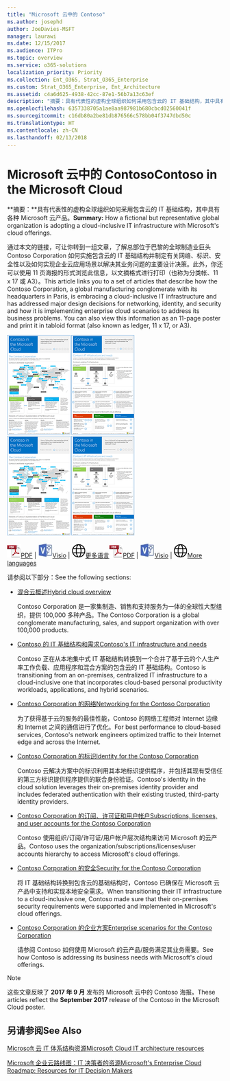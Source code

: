 ```yaml
---
title: "Microsoft 云中的 Contoso"
ms.author: josephd
author: JoeDavies-MSFT
manager: laurawi
ms.date: 12/15/2017
ms.audience: ITPro
ms.topic: overview
ms.service: o365-solutions
localization_priority: Priority
ms.collection: Ent_O365, Strat_O365_Enterprise
ms.custom: Strat_O365_Enterprise, Ent_Architecture
ms.assetid: c4a6d625-4938-42cc-87e1-56b7a13c63ef
description: "摘要：具有代表性的虚构全球组织如何采用包含云的 IT 基础结构，其中具有各种 Microsoft 云产品。"
ms.openlocfilehash: 6357338705a1ae8aa987981b680cbcd02560041f
ms.sourcegitcommit: c16db80a2be81db876566c578bb04f3747dbd50c
ms.translationtype: HT
ms.contentlocale: zh-CN
ms.lasthandoff: 02/13/2018
---
```

# <a name="contoso-in-the-microsoft-cloud"></a><span data-ttu-id="6ba36-103">Microsoft 云中的 Contoso</span><span class="sxs-lookup"><span data-stu-id="6ba36-103">Contoso in the Microsoft Cloud</span></span>

 <span data-ttu-id="6ba36-104">**摘要：**具有代表性的虚构全球组织如何采用包含云的 IT 基础结构，其中具有各种 Microsoft 云产品。</span><span class="sxs-lookup"><span data-stu-id="6ba36-104">**Summary:** How a fictional but representative global organization is adopting a cloud-inclusive IT infrastructure with Microsoft's cloud offerings.</span></span>
  
<span data-ttu-id="6ba36-p101">通过本文的链接，可让你转到一组文章，了解总部位于巴黎的全球制造业巨头 Contoso Corporation 如何实施包含云的 IT 基础结构并制定有关网络、标识、安全性以及如何实现企业云应用场景以解决其业务问题的主要设计决策。此外，你还可以使用 11 页海报的形式浏览此信息，以文摘格式进行打印（也称为分类帐、11 x 17 或 A3）。</span><span class="sxs-lookup"><span data-stu-id="6ba36-p101">This article links you to a set of articles that describe how the Contoso Corporation, a global manufacturing conglomerate with its headquarters in Paris, is embracing a cloud-inclusive IT infrastructure and has addressed major design decisions for networking, identity, and security and how it is implementing enterprise cloud scenarios to address its business problems. You can also view this information as an 11-page poster and print it in tabloid format (also known as ledger, 11 x 17, or A3).</span></span>
  
<span data-ttu-id="6ba36-107">[![海报缩略图：Microsoft 云中的 Contoso。](images/Contoso_Poster/Thumbnail.png)](https://www.microsoft.com/download/details.aspx?id=54427)</span><span class="sxs-lookup"><span data-stu-id="6ba36-107">[![Thumb image of the Contoso in the Microsoft Cloud poster.](images/Contoso_Poster/Thumbnail.png)](https://www.microsoft.com/download/details.aspx?id=54427)</span></span>
  
<span data-ttu-id="6ba36-108">![PDF 文件](images/Common_Images/PDFIcon.png)[PDF](https://go.microsoft.com/fwlink/p/?linkid=842085)  | ![Visio 文件](images/Common_Images/VisioIcon.png)[Visio](https://go.microsoft.com/fwlink/p/?linkid=842086)  | ![参阅包含其他语言版本的页面](images/Common_Images/GlobeIcon.png)[更多语言](https://www.microsoft.com/download/details.aspx?id=54427)</span><span class="sxs-lookup"><span data-stu-id="6ba36-108">![PDF file](images/Common_Images/PDFIcon.png)[PDF](https://go.microsoft.com/fwlink/p/?linkid=842085)  | ![Visio file](images/Common_Images/VisioIcon.png)[Visio](https://go.microsoft.com/fwlink/p/?linkid=842086)  | ![See a page with versions in additional languages](images/Common_Images/GlobeIcon.png)[More languages](https://www.microsoft.com/download/details.aspx?id=54427)</span></span>
  
<span data-ttu-id="6ba36-109">请参阅以下部分：</span><span class="sxs-lookup"><span data-stu-id="6ba36-109">See the following sections:</span></span>
  
- [<span data-ttu-id="6ba36-110">混合云概述</span><span class="sxs-lookup"><span data-stu-id="6ba36-110">Hybrid cloud overview</span></span>](hybrid-cloud-overview.md)
    
    <span data-ttu-id="6ba36-111">Contoso Corporation 是一家集制造、销售和支持服务为一体的全球性大型组织，提供 100,000 多种产品。</span><span class="sxs-lookup"><span data-stu-id="6ba36-111">The Contoso Corporation is a global conglomerate manufacturing, sales, and support organization with over 100,000 products.</span></span>
    
- [<span data-ttu-id="6ba36-112">Contoso 的 IT 基础结构和需求</span><span class="sxs-lookup"><span data-stu-id="6ba36-112">Contoso's IT infrastructure and needs</span></span>](contoso-it-infrastructure-and-needs.md)
    
    <span data-ttu-id="6ba36-113">Contoso 正在从本地集中式 IT 基础结构转换到一个合并了基于云的个人生产率工作负载、应用程序和混合方案的包含云的 IT 基础结构。</span><span class="sxs-lookup"><span data-stu-id="6ba36-113">Contoso is transitioning from an on-premises, centralized IT infrastructure to a cloud-inclusive one that incorporates cloud-based personal productivity workloads, applications, and hybrid scenarios.</span></span>
    
- [<span data-ttu-id="6ba36-114">Contoso Corporation 的网络</span><span class="sxs-lookup"><span data-stu-id="6ba36-114">Networking for the Contoso Corporation</span></span>](networking-for-the-contoso-corporation.md)
    
    <span data-ttu-id="6ba36-115">为了获得基于云的服务的最佳性能，Contoso 的网络工程师对 Internet 边缘和 Internet 之间的通信进行了优化。</span><span class="sxs-lookup"><span data-stu-id="6ba36-115">For best performance to cloud-based services, Contoso's network engineers optimized traffic to their Internet edge and across the Internet.</span></span>
    
- [<span data-ttu-id="6ba36-116">Contoso Corporation 的标识</span><span class="sxs-lookup"><span data-stu-id="6ba36-116">Identity for the Contoso Corporation</span></span>](identity-for-the-contoso-corporation.md)
    
    <span data-ttu-id="6ba36-117">Contoso 云解决方案中的标识利用其本地标识提供程序，并包括其现有受信任的第三方标识提供程序提供的联合身份验证。</span><span class="sxs-lookup"><span data-stu-id="6ba36-117">Contoso's identity in the cloud solution leverages their on-premises identity provider and includes federated authentication with their existing trusted, third-party identity providers.</span></span>
    
- [<span data-ttu-id="6ba36-118">Contoso Corporation 的订阅、许可证和用户帐户</span><span class="sxs-lookup"><span data-stu-id="6ba36-118">Subscriptions, licenses, and user accounts for the Contoso Corporation</span></span>](subscriptions-licenses-and-user-accounts-for-the-contoso-corporation.md)
    
    <span data-ttu-id="6ba36-119">Contoso 使用组织/订阅/许可证/用户帐户层次结构来访问 Microsoft 的云产品。</span><span class="sxs-lookup"><span data-stu-id="6ba36-119">Contoso uses the organization/subscriptions/licenses/user accounts hierarchy to access Microsoft's cloud offerings.</span></span>
    
- [<span data-ttu-id="6ba36-120">Contoso Corporation 的安全</span><span class="sxs-lookup"><span data-stu-id="6ba36-120">Security for the Contoso Corporation</span></span>](security-for-the-contoso-corporation.md)
    
    <span data-ttu-id="6ba36-121">将 IT 基础结构转换到包含云的基础结构时，Contoso 已确保在 Microsoft 云产品中支持和实现本地安全需求。</span><span class="sxs-lookup"><span data-stu-id="6ba36-121">When transitioning their IT infrastructure to a cloud-inclusive one, Contoso made sure that their on-premises security requirements were supported and implemented in Microsoft's cloud offerings.</span></span>
    
- [<span data-ttu-id="6ba36-122">Contoso Corporation 的企业方案</span><span class="sxs-lookup"><span data-stu-id="6ba36-122">Enterprise scenarios for the Contoso Corporation</span></span>](enterprise-scenarios-for-the-contoso-corporation.md)
    
    <span data-ttu-id="6ba36-123">请参阅 Contoso 如何使用 Microsoft 的云产品/服务满足其业务需要。</span><span class="sxs-lookup"><span data-stu-id="6ba36-123">See how Contoso is addressing its business needs with Microsoft's cloud offerings.</span></span>
    
> [!NOTE]
> <span data-ttu-id="6ba36-124">这些文章反映了 **2017 年 9 月** 发布的 Microsoft 云中的 Contoso 海报。</span><span class="sxs-lookup"><span data-stu-id="6ba36-124">These articles reflect the **September 2017** release of the Contoso in the Microsoft Cloud poster.</span></span>
  
## <a name="see-also"></a><span data-ttu-id="6ba36-125">另请参阅</span><span class="sxs-lookup"><span data-stu-id="6ba36-125">See Also</span></span>

[<span data-ttu-id="6ba36-126">Microsoft 云 IT 体系结构资源</span><span class="sxs-lookup"><span data-stu-id="6ba36-126">Microsoft Cloud IT architecture resources</span></span>](microsoft-cloud-it-architecture-resources.md)

[<span data-ttu-id="6ba36-127">Microsoft 企业云路线图：IT 决策者的资源</span><span class="sxs-lookup"><span data-stu-id="6ba36-127">Microsoft's Enterprise Cloud Roadmap: Resources for IT Decision Makers</span></span>](https://sway.com/FJ2xsyWtkJc2taRD)



